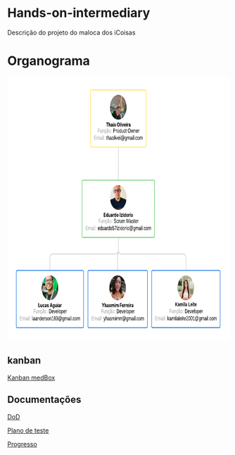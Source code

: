 # Hands-on-intermediary
Descrição do projeto do maloca dos iCoisas

# Organograma
<p align="center">
<img src="Organograma/Organograma KOALA CORP.png" alt="Organograma Koala Corp" width="600" height="600">
</p>

## kanban
[Kanban medBox](https://github.com/users/Lucas-Ladislau/projects/3)

## Documentações
[DoD](https://docs.google.com/document/d/1XRfciRcdxn_keaoMrvs4giUWTeEcKEWY/edit?usp=sharing&ouid=107033149333924170493&rtpof=true&sd=true)

[Plano de teste](https://docs.google.com/document/d/1Ct1p1nlB6cs9Wzo0urMIza8SMZurDoA4/edit?usp=sharing&ouid=107033149333924170493&rtpof=true&sd=true)

[Progresso](https://docs.google.com/document/d/1JBzfeq8OowKTLfAnmz8IeUQeDAoNlAer/edit?usp=sharing&ouid=107033149333924170493&rtpof=true&sd=true)
